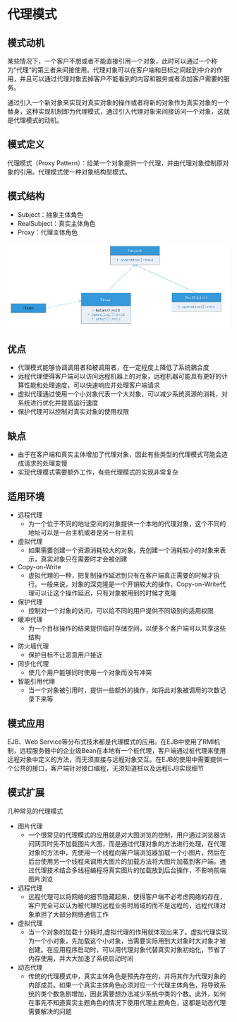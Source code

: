 # 代理模式

## 模式动机
某些情况下，一个客户不想或者不能直接引用一个对象，此时可以通过一个称为”代理“的第三者来间接使用。代理对象可以在客户端和目标之间起到中介的作用，并且可以通过代理对象去掉客户不能看到的内容和服务或者添加客户需要的服务。

通过引入一个新对象来实现对真实对象的操作或者将新的对象作为真实对象的一个替身，这种实现机制即为代理模式，通过引入代理对象来间接访问一个对象，这就是代理模式的动机。

## 模式定义
代理模式（Proxy Pattern）：给某一个对象提供一个代理，并由代理对象控制原对象的引用。代理模式使一种对象结构型模式。

## 模式结构
- Subject：抽象主体角色
- RealSubject：真实主体角色
- Proxy：代理主体角色

![](proxy.png)

## 优点
- 代理模式能够协调调用者和被调用者，在一定程度上降低了系统耦合度
- 远程代理使得客户端可以访问远程机器上的对象，远程机器可能具有更好的计算性能和处理速度，可以快速响应并处理客户端请求
- 虚拟代理通过使用一个小对象代表一个大对象，可以减少系统资源的消耗，对系统进行优化并提高运行速度
- 保护代理可以控制对真实对象的使用权限

## 缺点
- 由于在客户端和真实主体增加了代理对象，因此有些类型的代理模式可能会造成请求的处理变慢
- 实现代理模式需要额外工作，有些代理模式的实现非常复杂

## 适用环境
- 远程代理
    - 为一个位于不同的地址空间的对象提供一个本地的代理对象，这个不同的地址可以是一台主机或者是另一台主机
- 虚拟代理
    - 如果需要创建一个资源消耗较大的对象，先创建一个消耗较小的对象来表示，真实对象只在需要时才会被创建
- Copy-on-Write
    - 虚拟代理的一种，把复制操作延迟到只有在客户端真正需要的时候才执行。一般来说，对象的深克隆是一个开销较大的操作，Copy-on-Write代理可以让这个操作延迟，只有对象被用到的时候才克隆
- 保护代理
    - 控制对一个对象的访问，可以给不同的用户提供不同级别的适用权限
- 缓冲代理
    - 为一个目标操作的结果提供临时存储空间，以便多个客户端可以共享这些结构
- 防火墙代理
    - 保护目标不让恶意用户接近
- 同步化代理
    - 使几个用户能够同时使用一个对象而没有冲突
- 智能引用代理
    - 当一个对象被引用时，提供一些额外的操作，如将此对象被调用的次数记录下来等

## 模式应用
EJB、Web Service等分布式技术都是代理模式的应用。在EJB中使用了RMI机制，远程服务器中的企业级Bean在本地有一个桩代理，客户端通过桩代理来使用远程对象中定义的方法，而无须直接与远程对象交互。在EJB的使用中需要提供一个公共的接口，客户端针对接口编程，无须知道桩以及远程EJB实现细节

## 模式扩展
几种常见的代理模式
- 图片代理
    - 一个很常见的代理模式的应用就是对大图浏览的控制，用户通过浏览器访问网页时先不加载图片大图，而是通过代理对象的方法进行处理，在代理对象的方法中，先使用一个线程向客户端浏览器加载一个小图片，然后在后台使用另一个线程来调用大图片的加载方法将大图片加载到客户端。通过代理技术结合多线程编程将真实图片的加载放到后台操作，不影响前端图片浏览
- 远程代理
    - 远程代理可以将网络的细节隐藏起来，使得客户端不必考虑网络的存在，客户完全可以认为被代理的远程业务时局域的而不是远程的，远程代理对象承担了大部分网络通信工作
- 虚拟代理
    - 当一个对象的加载十分耗时,虚拟代理的作用就体现出来了。虚拟代理实现为一个小对象，先加载这个小对象，当需要实际用到大对象时大对象才被创建。在应用程序启动时，可以用代理对象代替真实对象初始化，节省了内存使用，并大大加速了系统启动时间
- 动态代理
    - 传统的代理模式中，真实主体角色是预先存在的，并将其作为代理对象的内部成员。如果一个真实主体角色必须对应一个代理主体角色，将导致系统的类个数急剧增加，因此需要想办法减少系统中类的个数。此外，如何在事先不知道真实主题角色的情况下使用代理主题角色，这都是动态代理需要解决的问题